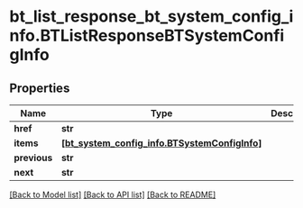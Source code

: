 # bt_list_response_bt_system_config_info.BTListResponseBTSystemConfigInfo

## Properties
Name | Type | Description | Notes
------------ | ------------- | ------------- | -------------
**href** | **str** |  | [optional] 
**items** | [**[bt_system_config_info.BTSystemConfigInfo]**](BTSystemConfigInfo.md) |  | [optional] 
**previous** | **str** |  | [optional] 
**next** | **str** |  | [optional] 

[[Back to Model list]](../README.md#documentation-for-models) [[Back to API list]](../README.md#documentation-for-api-endpoints) [[Back to README]](../README.md)


